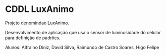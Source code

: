 # CDDL LuxAnimo

Projeto denomindao LuxAnimo.

Desenvolvimento de aplicação que usa o sensor de luminosidade do celular para definição de padrões.

Alunos:
Alfraino Diniz,
David Silva,
Raimundo de Castro Soares,
Higo Felipe



